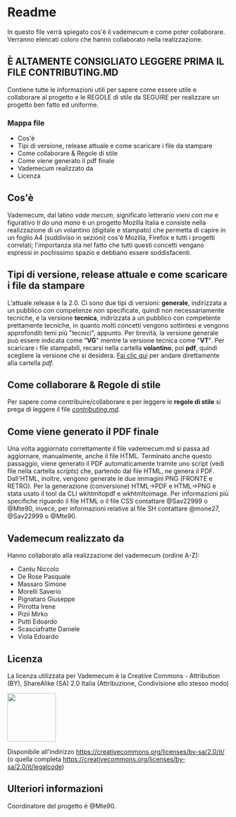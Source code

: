 # Readme
In questo file verrà spiegato cos'è il vademecum e come poter collaborare.
Verranno elencati coloro che hanno collaborato nella realizzazione.

## È ALTAMENTE CONSIGLIATO LEGGERE PRIMA IL FILE CONTRIBUTING.MD
Contiene tutte le informazioni utili per sapere come essere utile e collaborare al progetto e le REGOLE di stile da SEGUIRE per realizzare un progetto ben fatto ed uniforme.

### Mappa file
- Cos'è
- Tipi di versione, release attuale e come scaricare i file da stampare
- Come collaborare & Regole di stile
- Come viene generato il pdf finale
- Vademecum realizzato da
- Licenza

## Cos'è
Vademecum, dal latino _vade mecum_, significato letterario _vieni con me_ e figurativo _ti do una mano_ è un progetto Mozilla Italia e consiste nella realizzazione di un volantino (digitale e stampato) che permetta di capire in un foglio A4 (suddiviso in sezioni) cos'è Mozilla, Firefox e tutti i progetti correlati; l'importanza sta nel fatto che tutti questi concetti vengano espressi in pochissimo spazio e debbano essere soddisfacenti.

## Tipi di versione, release attuale e come scaricare i file da stampare
L'attuale release è la 2.0.
Ci sono due tipi di versioni: **generale**, indirizzata a un pubblico con competenze non specificate, quindi non necessariamente tecniche, e la versione **tecnica**, indirizzata a un pubblico con competente prettamente tecniche, in quanto molti concetti vengono sottintesi e vengono approfonditi temi più "tecnici", appunto.
Per brevità, la versione generale può essere indicata come "**VG**" mentre la versione tecnica come "**VT**".
Per scaricare i file stampabili, recarsi nella cartella **volantino**, poi **pdf**, quindi scegliere la versione che si desidera. [Fai clic qui](https://github.com/MozillaItalia/firefox-vademecum/tree/master/volantino/pdf) per andare direttamente alla cartella _pdf_.

## Come collaborare & Regole di stile
Per sapere come contribuire/collaborare e per leggere le **regole di stile** si prega di leggere il file [_contributing.md_](https://github.com/MozillaItalia/firefox-vademecum/blob/master/contributing.md).

## Come viene generato il PDF finale
Una volta aggiornato correttamente il file vademecum.md si passa ad aggiornare, manualmente, anche il file HTML.
Terminato anche questo passaggio, viene generato il PDF automaticamente tramite uno script (vedi file nella cartella _scripts_) che, partendo dal file HTML, ne genera il PDF. Dall'HTML, inoltre, vengono generate le due immagini PNG (FRONTE e RETRO).
Per la generazione (conversione) HTML->PDF e HTML->PNG è stata usato il tool da CLI wkhtmltopdf e wkhtmltoimage.
Per informazioni più specifiche riguardo il file HTML o il file CSS contattare @Sav22999 o @Mte90, invece, per informazioni relative al file SH contattare @mone27, @Sav22999 o @Mte90.

## Vademecum realizzato da
Hanno collaborato alla realizzazione del vademecum (ordine A-Z):
- Cantu Niccolo
- De Rose Pasquale
- Massaro Simone
- Morelli Saverio
- Pignataro Giuseppe
- Pirrotta Irene
- Pizii Mirko
- Putti Edoardo
- Scasciafratte Daniele
- Viola Edoardo

## Licenza
La licenza utilizzata per Vademecum è la Creative Commons - Attribution (BY), ShareAlike (SA) 2.0 Italia (Attribuzione, Condivisione allo stesso modo)

<img src="images/license.png" style="width:110px;">

Disponibile all'indirizzo https://creativecommons.org/licenses/by-sa/2.0/it/ (o quella completa https://creativecommons.org/licenses/by-sa/2.0/it/legalcode)

## Ulteriori informazioni
Coordinatore del progetto è @Mte90.
